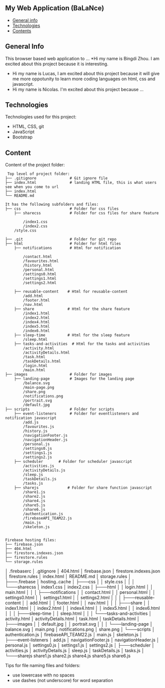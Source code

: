 ## My Web Application (BaLaNce)

* [General info](#general-info)
* [Technologies](#technologies)
* [Contents](#content)

## General Info
This browser based web application to ...
*Hi my name is Bingdi Zhou. I am excited about this project because it is interesting.
* Hi my name is Lucas, I am excited about this project because it will give me more oppotunity to learn more coding languages on html, css and javascript.
* Hi my name is Nicolas. I'm excited about this project because ...
	
## Technologies
Technologies used for this project:
* HTML, CSS, git
* JavaScript
* Bootstrap 
	
## Content
Content of the project folder:

```
 Top level of project folder: 
├── .gitignore               # Git ignore file
├── index.html               # landing HTML file, this is what users see when you come to url
├── index.html   
└── README.md

It has the following subfolders and files:
├── css                      # Folder for css files
    ├── sharecss             # Folder for css files for share feature
        
        /index1.css
	    /index2.css
    /style.css

├── .git                     # Folder for git repo
├── html                     # Folder for html files
    ├── notifications        # Html for notification
    	
        /contact.html
	    /favourites.html
	    /history.html
	    /personal.html
	    /settings0.html
	    /settings1.html
	    /settings2.html
    
    ├── reusable-content    # Html for reusable-content
    	/add.html
	    /footer.html
	    /nav.html
    ├── share               # Html for the share feature
    	/index1.html
	    /index2.html
	    /index4.html
	    /index5.html
	    /index6.html
    ├── sleep-time          # Html for the sleep feature
    	/sleep.html
    ├── tasks-and-activities  # Html for the tasks and activities
    	/activity.html
	    /activityDetails.html
	    /task.html
	    /taskDetails.html
        /login.html
        /main.html
├── images                   # Folder for images
    ├── landing-page         # Images for the landing page
    	/balance.svg
	    /main-page.png
	    /share.png
	    /notifications.png
        /portrait.svg	
        /default.jpg              
├── scripts                  # Folder for scripts
    ├── event-listeners      # Folder for eventlisteners and notification javascript
    	/add.js
	    /favourites.js
	    /history.js
	    /navigationFooter.js
	    /navigationHeader.js
	    /personal.js
	    /settings0.js
	    /settings1.js
	    /settings2.js
    ├── scheduler  	    # Folder for scheduler javascript
    	/activities.js
	    /activityDetails.js
	    /sleep.js
	    /taskDetails.js
	    /tasks.js
    ├── sharejs             # Folder for share function javascript
    	/share1.js
	    /share2.js
	    /share4.js
	    /share5.js
	    /share6.js
        /authentication.js
        /firebaseAPI_TEAM22.js
        /main.js
        /skeleton.js


Firebase hosting files: 
├── firebase.json
├── 404.html
├── firestore.indexes.json
├── firestore.rules
└── storage.rules

```






│   .firebaserc
│   .gitignore
│   404.html
│   firebase.json
│   firestore.indexes.json
│   firestore.rules
│   index.html
│   README.md
│   storage.rules
│
├───.firebase
│       hosting..cache
│
├───css
│   │   style.css
│   │
│   └───sharecss
│           index1.css
│           index2.css
│
├───html
│   │   login.html
│   │   main.html
│   │
│   ├───notifications
│   │       contact.html
│   │       personal.html
│   │       settings0.html
│   │       settings1.html
│   │       settings2.html
│   │
│   ├───reusable-content
│   │       add.html
│   │       footer.html
│   │       nav.html
│   │
│   ├───share
│   │       index1.html
│   │       index2.html
│   │       index4.html
│   │       index5.html
│   │       index6.html
│   │
│   ├───sleep-time
│   │       sleep.html
│   │
│   └───tasks-and-activities
│           activity.html
│           activityDetails.html
│           task.html
│           taskDetails.html
│
├───images
│   │   default.jpg
│   │   portrait.svg
│   │
│   └───landing-page
│           balance.svg
│           main.png
│           notifications.png
│           share.png
│
└───scripts
    │   authentication.js
    │   firebaseAPI_TEAM22.js
    │   main.js
    │   skeleton.js
    │
    ├───event-listeners
    │       add.js
    │       navigationFooter.js
    │       navigationHeader.js
    │       personal.js
    │       settings0.js
    │       settings1.js
    │       settings2.js
    │
    ├───scheduler
    │       activities.js
    │       activityDetails.js
    │       sleep.js
    │       taskDetails.js
    │       tasks.js
    │
    └───sharejs
            share1.js
            share2.js
            share4.js
            share5.js
            share6.js

Tips for file naming files and folders:
* use lowercase with no spaces
* use dashes (not underscore) for word separation

